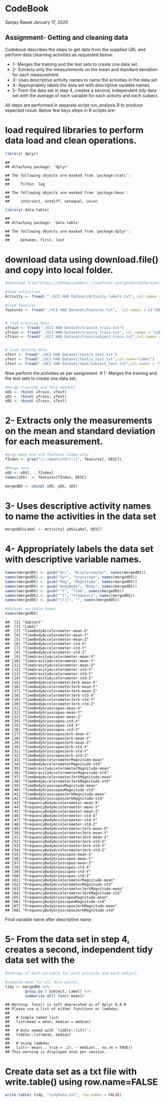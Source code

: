 CodeBook
================
Sanjay Rawat
January 17, 2020

Assignment- Getting and cleaning data
-------------------------------------

Codebook describes the steps to get data from the supplied URL and perform data clearning activities as requested below:

-   1- Merges the training and the test sets to create one data set.
-   2- Extracts only the measurements on the mean and standard deviation for each measurement.
-   3- Uses descriptive activity names to name the activities in the data set
-   4- Appropriately labels the data set with descriptive variable names.
-   5- From the data set in step 4, creates a second, independent tidy data set with the average of each variable for each activity and each subject.

All steps are performed in separate script run\_analysis.R to produce expected result. Below few keys steps in R scripts are:

load required libraries to perform data load and clean operations.
==================================================================

``` r
library( dplyr)
```

    ## 
    ## Attaching package: 'dplyr'

    ## The following objects are masked from 'package:stats':
    ## 
    ##     filter, lag

    ## The following objects are masked from 'package:base':
    ## 
    ##     intersect, setdiff, setequal, union

``` r
library( data.table)
```

    ## 
    ## Attaching package: 'data.table'

    ## The following objects are masked from 'package:dplyr':
    ## 
    ##     between, first, last

download data using download.file() and copy into local folder.
===============================================================

``` r
#download.file("https://d396qusza40orc.cloudfront.net/getdata%2Fprojectfiles%2FUCI%20HAR%20Dat#aset.zip", destfile = ".//UCIDataset.zip", mode= "wb")

#load activities
Activity <- fread( "./UCI HAR Dataset/Activity_labels.txt", col.names = c("CODE", "DESC"))

#load features
features <- fread("./UCI HAR Dataset/features.txt",  col.names = c("CODE", "DESC"))


# load training data
xTrain <- fread("./UCI HAR Dataset/train/X_train.txt")
yTrain <- fread("./UCI HAR Dataset/train/y_train.txt", col.names = "Label")
sTrain <- fread("./UCI HAR Dataset/train/subject_train.txt",col.names = "Subject")


# load testing data
xTest <- fread("./UCI HAR Dataset/test/X_test.txt")
yTest <- fread("./UCI HAR Dataset/test/y_test.txt",col.name="Label")
sTest <- fread("./UCI HAR Dataset/test/subject_test.txt",col.names = "Subject")
```

Now perform the activities as per assignment. \# 1- Merges the training and the test sets to create one data set.

``` r
#merge training and test dataset
xDS <- rbind( xTrain, xTest)
yDS <- rbind( yTrain, yTest)
sDS <- rbind( sTrain, sTest)
```

2- Extracts only the measurements on the mean and standard deviation for each measurement.
==========================================================================================

``` r
#grep mean and std features index only
fIndex <- grep("\\-(mean|std)[()]", features[, DESC])

#Merge data
xDS <- xDS[, ..fIndex]
names(xDS)  <- features[fIndex, DESC]

mergedDS <- cbind( sDS, yDS, xDS)
```

3- Uses descriptive activity names to name the activities in the data set
=========================================================================

``` r
mergedDS$Label <- Activity[ yDS$Label, DESC]
```

4- Appropriately labels the data set with descriptive variable names.
=====================================================================

``` r
names(mergedDS) <- gsub("Acc", "Accelerometer", names(mergedDS))
names(mergedDS) <- gsub("Gyr", "Gryoscope", names(mergedDS))
names(mergedDS) <- gsub("Mag", "Magnitude", names(mergedDS))
names(mergedDS) <- gsub("BodyBody", "Body", names(mergedDS))
names(mergedDS) <- gsub("^t", "Time", names(mergedDS))
names(mergedDS) <- gsub("^f", "Frequency", names(mergedDS))
names(mergedDS) <- gsub("[()]", "", names(mergedDS))

#dataset variable names
names(mergedDS)
```

    ##  [1] "Subject"                                     
    ##  [2] "Label"                                       
    ##  [3] "TimeBodyAccelerometer-mean-X"                
    ##  [4] "TimeBodyAccelerometer-mean-Y"                
    ##  [5] "TimeBodyAccelerometer-mean-Z"                
    ##  [6] "TimeBodyAccelerometer-std-X"                 
    ##  [7] "TimeBodyAccelerometer-std-Y"                 
    ##  [8] "TimeBodyAccelerometer-std-Z"                 
    ##  [9] "TimeGravityAccelerometer-mean-X"             
    ## [10] "TimeGravityAccelerometer-mean-Y"             
    ## [11] "TimeGravityAccelerometer-mean-Z"             
    ## [12] "TimeGravityAccelerometer-std-X"              
    ## [13] "TimeGravityAccelerometer-std-Y"              
    ## [14] "TimeGravityAccelerometer-std-Z"              
    ## [15] "TimeBodyAccelerometerJerk-mean-X"            
    ## [16] "TimeBodyAccelerometerJerk-mean-Y"            
    ## [17] "TimeBodyAccelerometerJerk-mean-Z"            
    ## [18] "TimeBodyAccelerometerJerk-std-X"             
    ## [19] "TimeBodyAccelerometerJerk-std-Y"             
    ## [20] "TimeBodyAccelerometerJerk-std-Z"             
    ## [21] "TimeBodyGryoscopeo-mean-X"                   
    ## [22] "TimeBodyGryoscopeo-mean-Y"                   
    ## [23] "TimeBodyGryoscopeo-mean-Z"                   
    ## [24] "TimeBodyGryoscopeo-std-X"                    
    ## [25] "TimeBodyGryoscopeo-std-Y"                    
    ## [26] "TimeBodyGryoscopeo-std-Z"                    
    ## [27] "TimeBodyGryoscopeoJerk-mean-X"               
    ## [28] "TimeBodyGryoscopeoJerk-mean-Y"               
    ## [29] "TimeBodyGryoscopeoJerk-mean-Z"               
    ## [30] "TimeBodyGryoscopeoJerk-std-X"                
    ## [31] "TimeBodyGryoscopeoJerk-std-Y"                
    ## [32] "TimeBodyGryoscopeoJerk-std-Z"                
    ## [33] "TimeBodyAccelerometerMagnitude-mean"         
    ## [34] "TimeBodyAccelerometerMagnitude-std"          
    ## [35] "TimeGravityAccelerometerMagnitude-mean"      
    ## [36] "TimeGravityAccelerometerMagnitude-std"       
    ## [37] "TimeBodyAccelerometerJerkMagnitude-mean"     
    ## [38] "TimeBodyAccelerometerJerkMagnitude-std"      
    ## [39] "TimeBodyGryoscopeoMagnitude-mean"            
    ## [40] "TimeBodyGryoscopeoMagnitude-std"             
    ## [41] "TimeBodyGryoscopeoJerkMagnitude-mean"        
    ## [42] "TimeBodyGryoscopeoJerkMagnitude-std"         
    ## [43] "FrequencyBodyAccelerometer-mean-X"           
    ## [44] "FrequencyBodyAccelerometer-mean-Y"           
    ## [45] "FrequencyBodyAccelerometer-mean-Z"           
    ## [46] "FrequencyBodyAccelerometer-std-X"            
    ## [47] "FrequencyBodyAccelerometer-std-Y"            
    ## [48] "FrequencyBodyAccelerometer-std-Z"            
    ## [49] "FrequencyBodyAccelerometerJerk-mean-X"       
    ## [50] "FrequencyBodyAccelerometerJerk-mean-Y"       
    ## [51] "FrequencyBodyAccelerometerJerk-mean-Z"       
    ## [52] "FrequencyBodyAccelerometerJerk-std-X"        
    ## [53] "FrequencyBodyAccelerometerJerk-std-Y"        
    ## [54] "FrequencyBodyAccelerometerJerk-std-Z"        
    ## [55] "FrequencyBodyGryoscopeo-mean-X"              
    ## [56] "FrequencyBodyGryoscopeo-mean-Y"              
    ## [57] "FrequencyBodyGryoscopeo-mean-Z"              
    ## [58] "FrequencyBodyGryoscopeo-std-X"               
    ## [59] "FrequencyBodyGryoscopeo-std-Y"               
    ## [60] "FrequencyBodyGryoscopeo-std-Z"               
    ## [61] "FrequencyBodyAccelerometerMagnitude-mean"    
    ## [62] "FrequencyBodyAccelerometerMagnitude-std"     
    ## [63] "FrequencyBodyAccelerometerJerkMagnitude-mean"
    ## [64] "FrequencyBodyAccelerometerJerkMagnitude-std" 
    ## [65] "FrequencyBodyGryoscopeoMagnitude-mean"       
    ## [66] "FrequencyBodyGryoscopeoMagnitude-std"        
    ## [67] "FrequencyBodyGryoscopeoJerkMagnitude-mean"   
    ## [68] "FrequencyBodyGryoscopeoJerkMagnitude-std"

Final variable name after descriptive name <!--  [1] "Subject"                                                      --> <!--  [2] "Label"                                                        --> <!--  [3] "TimeBodyAccelerometerelerometer-mean-X"                       --> <!--  [4] "TimeBodyAccelerometerelerometer-mean-Y"                       --> <!--  [5] "TimeBodyAccelerometerelerometer-mean-Z"                       --> <!--  [6] "TimeBodyAccelerometerelerometer-std-X"                        --> <!--  [7] "TimeBodyAccelerometerelerometer-std-Y"                        --> <!--  [8] "TimeBodyAccelerometerelerometer-std-Z"                        --> <!--  [9] "TimeGravityAccelerometerelerometer-mean-X"                    --> <!-- [10] "TimeGravityAccelerometerelerometer-mean-Y"                    --> <!-- [11] "TimeGravityAccelerometerelerometer-mean-Z"                    --> <!-- [12] "TimeGravityAccelerometerelerometer-std-X"                     --> <!-- [13] "TimeGravityAccelerometerelerometer-std-Y"                     --> <!-- [14] "TimeGravityAccelerometerelerometer-std-Z"                     --> <!-- [15] "TimeBodyAccelerometerelerometerJerk-mean-X"                   --> <!-- [16] "TimeBodyAccelerometerelerometerJerk-mean-Y"                   --> <!-- [17] "TimeBodyAccelerometerelerometerJerk-mean-Z"                   --> <!-- [18] "TimeBodyAccelerometerelerometerJerk-std-X"                    --> <!-- [19] "TimeBodyAccelerometerelerometerJerk-std-Y"                    --> <!-- [20] "TimeBodyAccelerometerelerometerJerk-std-Z"                    --> <!-- [21] "TimeBodyGryoscopeo-mean-X"                                    --> <!-- [22] "TimeBodyGryoscopeo-mean-Y"                                    --> <!-- [23] "TimeBodyGryoscopeo-mean-Z"                                    --> <!-- [24] "TimeBodyGryoscopeo-std-X"                                     --> <!-- [25] "TimeBodyGryoscopeo-std-Y"                                     --> <!-- [26] "TimeBodyGryoscopeo-std-Z"                                     --> <!-- [27] "TimeBodyGryoscopeoJerk-mean-X"                                --> <!-- [28] "TimeBodyGryoscopeoJerk-mean-Y"                                --> <!-- [29] "TimeBodyGryoscopeoJerk-mean-Z"                                --> <!-- [30] "TimeBodyGryoscopeoJerk-std-X"                                 --> <!-- [31] "TimeBodyGryoscopeoJerk-std-Y"                                 --> <!-- [32] "TimeBodyGryoscopeoJerk-std-Z"                                 --> <!-- [33] "TimeBodyAccelerometerelerometerMagnitudenitude-mean"          --> <!-- [34] "TimeBodyAccelerometerelerometerMagnitudenitude-std"           --> <!-- [35] "TimeGravityAccelerometerelerometerMagnitudenitude-mean"       --> <!-- [36] "TimeGravityAccelerometerelerometerMagnitudenitude-std"        --> <!-- [37] "TimeBodyAccelerometerelerometerJerkMagnitudenitude-mean"      --> <!-- [38] "TimeBodyAccelerometerelerometerJerkMagnitudenitude-std"       --> <!-- [39] "TimeBodyGryoscopeoMagnitudenitude-mean"                       --> <!-- [40] "TimeBodyGryoscopeoMagnitudenitude-std"                        --> <!-- [41] "TimeBodyGryoscopeoJerkMagnitudenitude-mean"                   --> <!-- [42] "TimeBodyGryoscopeoJerkMagnitudenitude-std"                    --> <!-- [43] "FrequencyBodyAccelerometerelerometer-mean-X"                  --> <!-- [44] "FrequencyBodyAccelerometerelerometer-mean-Y"                  --> <!-- [45] "FrequencyBodyAccelerometerelerometer-mean-Z"                  --> <!-- [46] "FrequencyBodyAccelerometerelerometer-std-X"                   --> <!-- [47] "FrequencyBodyAccelerometerelerometer-std-Y"                   --> <!-- [48] "FrequencyBodyAccelerometerelerometer-std-Z"                   --> <!-- [49] "FrequencyBodyAccelerometerelerometerJerk-mean-X"              --> <!-- [50] "FrequencyBodyAccelerometerelerometerJerk-mean-Y"              --> <!-- [51] "FrequencyBodyAccelerometerelerometerJerk-mean-Z"              --> <!-- [52] "FrequencyBodyAccelerometerelerometerJerk-std-X"               --> <!-- [53] "FrequencyBodyAccelerometerelerometerJerk-std-Y"               --> <!-- [54] "FrequencyBodyAccelerometerelerometerJerk-std-Z"               --> <!-- [55] "FrequencyBodyGryoscopeo-mean-X"                               --> <!-- [56] "FrequencyBodyGryoscopeo-mean-Y"                               --> <!-- [57] "FrequencyBodyGryoscopeo-mean-Z"                               --> <!-- [58] "FrequencyBodyGryoscopeo-std-X"                                --> <!-- [59] "FrequencyBodyGryoscopeo-std-Y"                                --> <!-- [60] "FrequencyBodyGryoscopeo-std-Z"                                --> <!-- [61] "FrequencyBodyAccelerometerelerometerMagnitudenitude-mean"     --> <!-- [62] "FrequencyBodyAccelerometerelerometerMagnitudenitude-std"      --> <!-- [63] "FrequencyBodyAccelerometerelerometerJerkMagnitudenitude-mean" --> <!-- [64] "FrequencyBodyAccelerometerelerometerJerkMagnitudenitude-std"  --> <!-- [65] "FrequencyBodyGryoscopeoMagnitudenitude-mean"                  --> <!-- [66] "FrequencyBodyGryoscopeoMagnitudenitude-std"                   --> <!-- [67] "FrequencyBodyGryoscopeoJerkMagnitudenitude-mean"              --> <!-- [68] "FrequencyBodyGryoscopeoJerkMagnitudenitude-std"   -->

5- From the data set in step 4, creates a second, independent tidy data set with the
====================================================================================

``` r
#average of each variable for each activity and each subject.

#compute mean for all data points
tidy <- mergedDS %>%
         group_by ( Subject, Label) %>%
         summarise_all( funs( mean))
```

    ## Warning: funs() is soft deprecated as of dplyr 0.8.0
    ## Please use a list of either functions or lambdas: 
    ## 
    ##   # Simple named list: 
    ##   list(mean = mean, median = median)
    ## 
    ##   # Auto named with `tibble::lst()`: 
    ##   tibble::lst(mean, median)
    ## 
    ##   # Using lambdas
    ##   list(~ mean(., trim = .2), ~ median(., na.rm = TRUE))
    ## This warning is displayed once per session.

Create data set as a txt file with write.table() using row.name=FALSE
=====================================================================

``` r
write.table( tidy, "tidyData.txt", row.names = FALSE)
```
